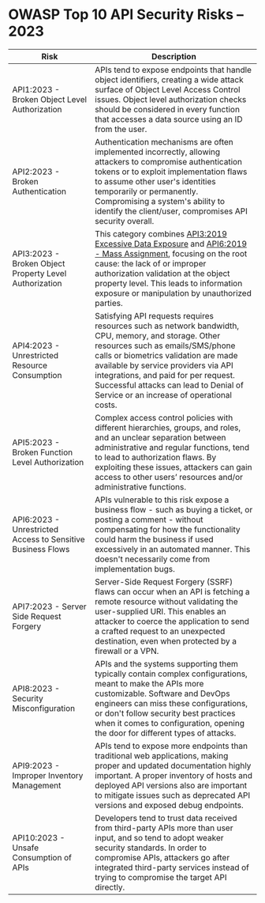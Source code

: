 # OWASP Top 10 API Security Risks – 2023

| Risk | Description |
| ---- | ----------- |
| API1:2023 - Broken Object Level Authorization | APIs tend to expose endpoints that handle object identifiers, creating a wide attack surface of Object Level Access Control issues. Object level authorization checks should be considered in every function that accesses a data source using an ID from the user. |
| API2:2023 - Broken Authentication | Authentication mechanisms are often implemented incorrectly, allowing attackers to compromise authentication tokens or to exploit implementation flaws to assume other user's identities temporarily or permanently. Compromising a system's ability to identify the client/user, compromises API security overall. |
| API3:2023 - Broken Object Property Level Authorization | This category combines [API3:2019 Excessive Data Exposure][1] and [API6:2019 - Mass Assignment][2], focusing on the root cause: the lack of or improper authorization validation at the object property level. This leads to information exposure or manipulation by unauthorized parties. |
| API4:2023 - Unrestricted Resource Consumption | Satisfying API requests requires resources such as network bandwidth, CPU, memory, and storage. Other resources such as emails/SMS/phone calls or biometrics validation are made available by service providers via API integrations, and paid for per request. Successful attacks can lead to Denial of Service or an increase of operational costs. |
| API5:2023 - Broken Function Level Authorization | Complex access control policies with different hierarchies, groups, and roles, and an unclear separation between administrative and regular functions, tend to lead to authorization flaws. By exploiting these issues, attackers can gain access to other users’ resources and/or administrative functions. |
| API6:2023 - Unrestricted Access to Sensitive Business Flows | APIs vulnerable to this risk expose a business flow - such as buying a ticket, or posting a comment - without compensating for how the functionality could harm the business if used excessively in an automated manner. This doesn't necessarily come from implementation bugs. |
| API7:2023 - Server Side Request Forgery | Server-Side Request Forgery (SSRF) flaws can occur when an API is fetching a remote resource without validating the user-supplied URI. This enables an attacker to coerce the application to send a crafted request to an unexpected destination, even when protected by a firewall or a VPN. |
| API8:2023 - Security Misconfiguration | APIs and the systems supporting them typically contain complex configurations, meant to make the APIs more customizable. Software and DevOps engineers can miss these configurations, or don't follow security best practices when it comes to configuration, opening the door for different types of attacks.  |
| API9:2023 - Improper Inventory Management | APIs tend to expose more endpoints than traditional web applications, making proper and updated documentation highly important. A proper inventory of hosts and deployed API versions also are important to mitigate issues such as deprecated API versions and exposed debug endpoints. |
| API10:2023 - Unsafe Consumption of APIs | Developers tend to trust data received from third-party APIs more than user input, and so tend to adopt weaker security standards. In order to compromise APIs, attackers go after integrated third-party services instead of trying to compromise the target API directly. |

[1]: https://github.com/OWASP/API-Security/blob/master/2019/en/src/0xa3-excessive-data-exposure.md
[2]: https://github.com/OWASP/API-Security/blob/master/2019/en/src/0xa6-mass-assignment.md
[3]: https://github.com/OWASP/API-Security/blob/master/2019/en/src/0xa4-lack-of-resources-and-rate-limiting.md
